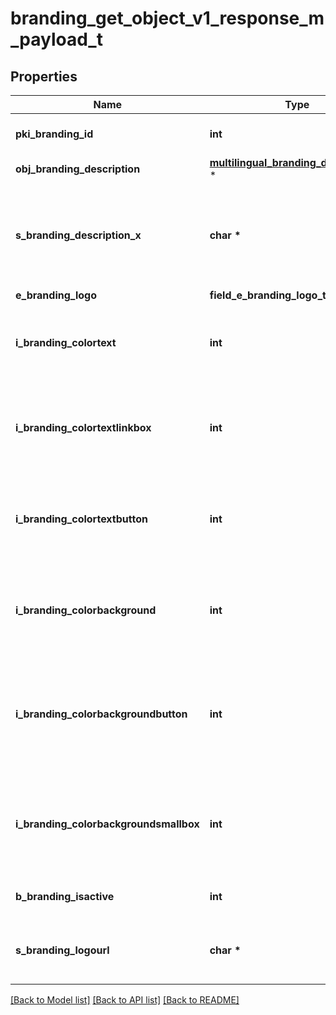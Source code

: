 # branding_get_object_v1_response_m_payload_t

## Properties
Name | Type | Description | Notes
------------ | ------------- | ------------- | -------------
**pki_branding_id** | **int** | The unique ID of the Branding | 
**obj_branding_description** | [**multilingual_branding_description_t**](multilingual_branding_description.md) \* |  | 
**s_branding_description_x** | **char \*** | The Description of the Branding in the language of the requester | 
**e_branding_logo** | **field_e_branding_logo_t \*** |  | 
**i_branding_colortext** | **int** | The color of the text. This is a RGB color converted into integer | 
**i_branding_colortextlinkbox** | **int** | The color of the text in the link box. This is a RGB color converted into integer | 
**i_branding_colortextbutton** | **int** | The color of the text in the button. This is a RGB color converted into integer | 
**i_branding_colorbackground** | **int** | The color of the background. This is a RGB color converted into integer | 
**i_branding_colorbackgroundbutton** | **int** | The color of the background of the button. This is a RGB color converted into integer | 
**i_branding_colorbackgroundsmallbox** | **int** | The color of the background of the small box. This is a RGB color converted into integer | 
**b_branding_isactive** | **int** | Whether the Branding is active or not | 
**s_branding_logourl** | **char \*** | The url of the picture used as logo in the Branding | [optional] 

[[Back to Model list]](../README.md#documentation-for-models) [[Back to API list]](../README.md#documentation-for-api-endpoints) [[Back to README]](../README.md)



